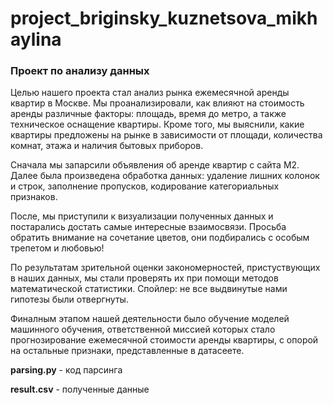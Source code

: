 # project_briginsky_kuznetsova_mikhaylina
### Проект по анализу данных 

Целью нашего проекта стал анализ рынка ежемесячной аренды квартир в Москве. Мы проанализировали, как влияют на стоимость аренды различные факторы: площадь, время до метро, а также техническое оснащение квартиры. Кроме того, мы выяснили, какие квартиры предложены на рынке в зависимости от площади, количества комнат, этажа и наличия бытовых приборов.

Сначала мы запарсили объявления об аренде квартир с сайта М2. Далее была произведена обработка данных: удаление лишних колонок и строк, заполнение пропусков, кодирование категориальных признаков.

После, мы приступили к визуализации полученных данных и постарались достать самые интересные взаимосвязи. Просьба обратить внимание на сочетание цветов, они подбирались с особым трепетом и любовью!

По результатам зрительной оценки закономерностей, пристуствующих в наших данных, мы стали проверять их при помощи методов математической статистики. Спойлер: не все выдвинутые нами гипотезы были отвергнуты.

Финалным этапом нашей деятельности было обучение моделей машинного обучения, ответственной миссией которых стало прогнозирование ежемесячной стоимости аренды квартиры, с опорой на остальные признаки, представленные в датасеете.

__parsing.py__ - код парсинга 

__result.csv__ - полученные данные
